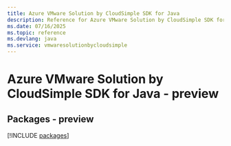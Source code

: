 ```yaml
---
title: Azure VMware Solution by CloudSimple SDK for Java
description: Reference for Azure VMware Solution by CloudSimple SDK for Java
ms.date: 07/16/2025
ms.topic: reference
ms.devlang: java
ms.service: vmwaresolutionbycloudsimple
---
```

# Azure VMware Solution by CloudSimple SDK for Java - preview
## Packages - preview
[!INCLUDE [packages](vmware-solution-by-cloudsimple-index.md)]